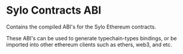 # Sylo Contracts ABI

Contains the compiled ABI's for the Sylo Ethereum contracts.

These ABI's can be used to generate typechain-types bindings,
or be imported into other ethereum clients such as
ethers, web3, and etc.
